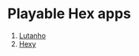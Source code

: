# Playable Hex apps
1. [Lutanho](http://www.lutanho.net/play/hex.html)
2. [Hexy](http:vanshel.com/Hexy)

